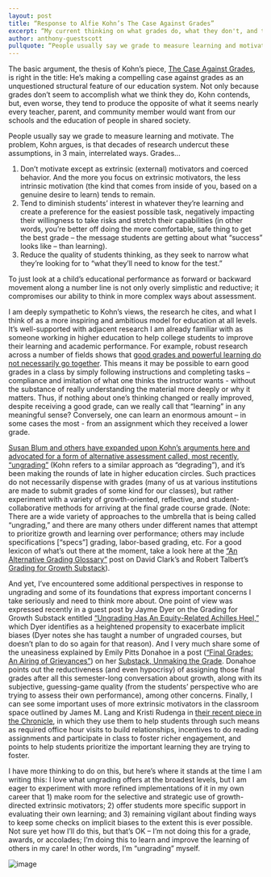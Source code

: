 ```yaml
---
layout: post
title: “Response to Alfie Kohn’s The Case Against Grades”
excerpt: “My current thinking on what grades do, what they don't, and the merits and pitfalls of other approaches”
author: anthony-guestscott
pullquote: “People usually say we grade to measure learning and motivate, but decades of research undercut these assumptions.”
---
```


The basic argument, the thesis of Kohn’s piece, [The Case Against Grades](https://www.alfiekohn.org/article/case-grades/), is right in the title:  He’s making a compelling case against grades as an unquestioned structural feature of our education system.  Not only because grades don’t seem to accomplish what we think they do, Kohn contends, but, even worse, they tend to produce the opposite of what it seems nearly every teacher, parent, and community member would want from our schools and the education of people in shared society.  

People usually say we grade to measure learning and motivate.  The problem, Kohn argues, is that decades of research undercut these assumptions, in 3 main, interrelated ways.  Grades…

1.	Don’t motivate except as extrinsic (external) motivators and coerced behavior.  And the more you focus on extrinsic motivators, the less intrinsic motivation (the kind that comes from inside of you, based on a genuine desire to learn) tends to remain.
2.	Tend to diminish students’ interest in whatever they’re learning and create a preference for the easiest possible task, negatively impacting their willingness to take risks and stretch their capabilities (in other words, you’re better off doing the more comfortable, safe thing to get the best grade – the message students are getting about what “success” looks like – than learning). 
3.	Reduce the quality of students thinking, as they seek to narrow what they’re looking for to “what they’ll need to know for the test.”  

To just look at a child’s educational performance as forward or backward movement along a number line is not only overly simplistic and reductive; it compromises our ability to think in more complex ways about assessment.  

I am deeply sympathetic to Kohn’s views, the research he cites, and what I think of as a more inspiring and ambitious model for education at all levels.  It’s well-supported with adjacent research I am already familiar with as someone working in higher education to help college students to improve their learning and academic performance.  For example, robust research across a number of fields shows that [good grades and powerful learning do not necessarily go together](https://www.semanticscholar.org/paper/Learning-Versus-Performance-Soderstrom-Bjork/b7851173cfa643956fc52e40c79655526af8c5b8?p2df).  This means it may be possible to earn good grades in a class by simply following instructions and completing tasks – compliance and imitation of what one thinks the instructor wants - without the substance of really understanding the material more deeply or why it matters.  Thus, if nothing about one’s thinking changed or really improved, despite receiving a good grade, can we really call that “learning” in any meaningful sense?  Conversely, one can learn an enormous amount – in some cases the most - from an assignment which they received a lower grade.

[Susan Blum and others have expanded upon Kohn’s arguments here and advocated for a form of alternative assessment called, most recently, “ungrading”](https://www.chronicle.com/article/grades-can-hinder-learning-what-should-professors-use-instead/?utm_source=Iterable&utm_medium=email&utm_campaign=campaign_1064488&cid=nwsltrtn&source=ams&sourceId=4948426&cid2=gen_login_refresh&sra=true) (Kohn refers to a similar approach as “degrading”), and it’s been making the rounds of late in higher education circles.  Such practices do not necessarily dispense with grades (many of us at various institutions are made to submit grades of some kind for our classes), but rather experiment with a variety of growth-oriented, reflective, and student-collaborative methods for arriving at the final grade course grade.  (Note: There are a wide variety of approaches to the umbrella that is being called “ungrading,” and there are many others under different names that attempt to prioritize growth and learning over performance; others may include specifications [“specs”] grading, labor-based grading, etc.  For a good lexicon of what’s out there at the moment, take a look here at the [“An Alternative Grading Glossary”](https://gradingforgrowth.com/p/an-alternative-grading-glossary) post on David Clark’s and Robert Talbert’s [Grading for Growth Substack](https://gradingforgrowth.com)).

And yet, I’ve encountered some additional perspectives in response to ungrading and some of its foundations that express important concerns I take seriously and need to think more about.  One point of view was expressed recently in a guest post by Jayme Dyer on the Grading for Growth Substack entitled [“Ungrading Has An Equity-Related Achilles Heel,”](https://gradingforgrowth.com/p/ungrading-has-an-equity-related-achilles#:~:text=But%2C%20ungrading%20has%20an%20equity,sometimes%20the%20student's%20%2D%20implicit%20biases.) which Dyer identifies as a heightened propensity to exacerbate implicit biases (Dyer notes she has taught a number of ungraded courses, but doesn’t plan to do so again for that reason).  And I very much share some of the uneasiness explained by Emily Pitts Donahoe in a post ([“Final Grades: An Airing of Grievances”](https://emilypittsdonahoe.substack.com/p/final-grades-an-airing-of-grievances)) on her [Substack, Unmaking the Grade](https://emilypittsdonahoe.substack.com).  Donahoe points out the reductiveness (and even hypocrisy) of assigning those final grades after all this semester-long conversation about growth, along with its subjective, guessing-game quality (from the students’ perspective who are trying to assess their own performance), among other concerns.  Finally, I can see some important uses of more extrinsic motivators in the classroom space outlined by James M. Lang and Kristi Rudenga in [their recent piece in the Chronicle](https://www.chronicle.com/article/how-to-embrace-the-power-of-extrinsic-motivation-in-class#:~:text=Use%20the%20first%20few%20minutes,have%20a%20thoughtful%2C%20meaningful%20discussion.), in which they use them to help students through such means as required office hour visits to build relationships, incentives to do reading assignments and participate in class to foster richer engagement, and points to help students prioritize the important learning they are trying to foster.  

I have more thinking to do on this, but here’s where it stands at the time I am writing this:  I love what ungrading offers at the broadest levels, but I am eager to experiment with more refined implementations of it in my own career that 1) make room for the selective and strategic use of growth-directed extrinsic motivators; 2) offer students more specific support in evaluating their own learning; and 3) remaining vigilant about finding ways to keep some checks on implicit biases to the extent this is ever possible.  Not sure yet how I’ll do this, but that’s OK – I’m not doing this for a grade, awards, or accolades; I’m doing this to learn and improve the learning of others in my care!  In other words, I’m “ungrading” myself.

![image](https://github.com/X151Creativity/blog/assets/156021536/e15fcffd-afa9-43c7-bd1e-8b6ecd418a43)
